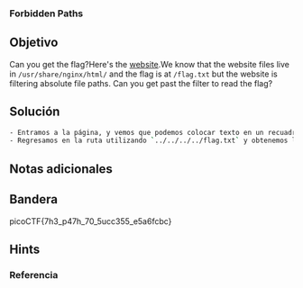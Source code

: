 ### Forbidden Paths
## Objetivo

Can you get the flag?Here's the [website](http://saturn.picoctf.net:55793/).We know that the website files live in `/usr/share/nginx/html/` and the flag is at `/flag.txt` but the website is filtering absolute file paths. Can you get past the filter to read the flag?
## Solución
```bash
- Entramos a la página, y vemos que podemos colocar texto en un recuadro.
- Regresamos en la ruta utilizando `../../../../flag.txt` y obtenemos la bandera.
```
## Notas adicionales

## Bandera

picoCTF{7h3_p47h_70_5ucc355_e5a6fcbc}
## Hints

### Referencia